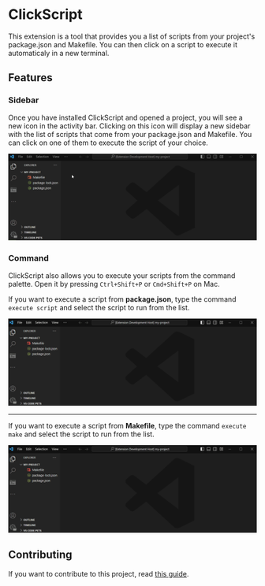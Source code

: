 # ClickScript

This extension is a tool that provides you a list of scripts from your project's package.json and Makefile. You can then click on a script to execute it automaticaly in a new terminal.


## Features

### Sidebar

Once you have installed ClickScript and opened a project, you will see a new icon in the activity bar. Clicking on this icon will display a new sidebar with the list of scripts that come from your package.json and Makefile. You can click on one of them to execute the script of your choice.

![](./resources/Readme_preview.gif)

### Command

ClickScript also allows you to execute your scripts from the command palette. Open it by pressing `Ctrl+Shift+P` or `Cmd+Shift+P` on Mac.

If you want to execute a script from **package.json**, type the command `execute script` and select the script to run from the list.

![](./resources/Readme_command_script.gif)

---

If you want to execute a script from **Makefile**, type the command `execute make` and select the script to run from the list.

![](./resources/Readme_command_make.gif)

## Contributing

If you want to contribute to this project, read [this guide](CONTRIBUTING.md).

